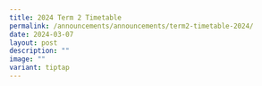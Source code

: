 ```yaml
---
title: 2024 Term 2 Timetable
permalink: /announcements/announcements/term2-timetable-2024/
date: 2024-03-07
layout: post
description: ""
image: ""
variant: tiptap
---
```

